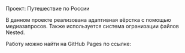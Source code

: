 Проект: Путешествие по России

В данном проекте реализована адаптивная вёрстка с помощью медиазапросов.
Также используется система огранизации файлов Nested.

Работу можно найти на GitHub Pages по ссылке:
